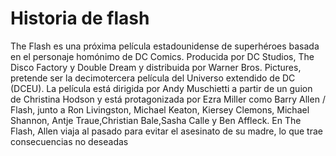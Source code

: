 # Historia de flash



The Flash es una próxima película estadounidense de superhéroes basada en el personaje homónimo de DC Comics. Producida por DC Studios, The Disco Factory y Double Dream y distribuida por Warner Bros. Pictures, pretende ser la decimotercera película del Universo extendido de DC (DCEU). La película está dirigida por Andy Muschietti a partir de un guion de Christina Hodson y está protagonizada por Ezra Miller como Barry Allen / Flash, junto a Ron Livingston, Michael Keaton, Kiersey Clemons, Michael Shannon, Antje Traue,Christian Bale,Sasha Calle y Ben Affleck. En The Flash, Allen viaja al pasado para evitar el asesinato de su madre, lo que trae consecuencias no deseadas
